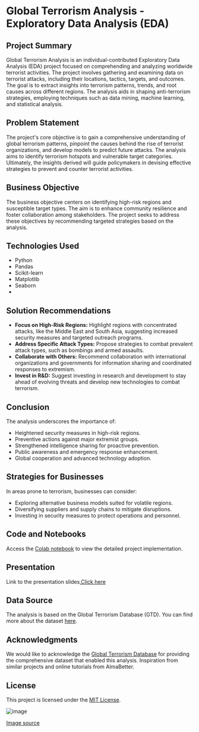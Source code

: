 # Global Terrorism Analysis - Exploratory Data Analysis (EDA)


## Project Summary

Global Terrorism Analysis is an individual-contributed Exploratory Data Analysis (EDA) project focused on comprehending and analyzing worldwide terrorist activities. The project involves gathering and examining data on terrorist attacks, including their locations, tactics, targets, and outcomes. The goal is to extract insights into terrorism patterns, trends, and root causes across different regions. The analysis aids in shaping anti-terrorism strategies, employing techniques such as data mining, machine learning, and statistical analysis.

## Problem Statement

The project's core objective is to gain a comprehensive understanding of global terrorism patterns, pinpoint the causes behind the rise of terrorist organizations, and develop models to predict future attacks. The analysis aims to identify terrorism hotspots and vulnerable target categories. Ultimately, the insights derived will guide policymakers in devising effective strategies to prevent and counter terrorist activities.

## Business Objective

The business objective centers on identifying high-risk regions and susceptible target types. The aim is to enhance community resilience and foster collaboration among stakeholders. The project seeks to address these objectives by recommending targeted strategies based on the analysis.

## Technologies Used
- Python
- Pandas
- Scikit-learn
- Matplotlib
- Seaborn
- 
## Solution Recommendations

- **Focus on High-Risk Regions:** Highlight regions with concentrated attacks, like the Middle East and South Asia, suggesting increased security measures and targeted outreach programs.
- **Address Specific Attack Types:** Propose strategies to combat prevalent attack types, such as bombings and armed assaults.
- **Collaborate with Others:** Recommend collaboration with international organizations and governments for information sharing and coordinated responses to extremism.
- **Invest in R&D:** Suggest investing in research and development to stay ahead of evolving threats and develop new technologies to combat terrorism.

## Conclusion

The analysis underscores the importance of:
- Heightened security measures in high-risk regions.
- Preventive actions against major extremist groups.
- Strengthened intelligence sharing for proactive prevention.
- Public awareness and emergency response enhancement.
- Global cooperation and advanced technology adoption.

## Strategies for Businesses

In areas prone to terrorism, businesses can consider:
- Exploring alternative business models suited for volatile regions.
- Diversifying suppliers and supply chains to mitigate disruptions.
- Investing in security measures to protect operations and personnel.

## Code and Notebooks
Access the [Colab notebook](Global_Terrorism_Analysis_by_Rahul_Shinde.ipynb) to view the detailed project implementation.

## Presentation
Link to the presentation slides,[Click here](https://drive.google.com/file/d/19kyfLD6poFjntTbANLwBlHax_aWj6teE/view?usp=sharing) 

## Data Source

The analysis is based on the Global Terrorism Database (GTD). You can find more about the dataset [here](https://drive.google.com/file/d/1D8pnrbx7ZbMsmavsgPHEd3CN9BwnkzW_/view?usp=sharing).

## Acknowledgments

We would like to acknowledge the [Global Terrorism Database](https://www.start.umd.edu/gtd/) for providing the comprehensive dataset that enabled this analysis.
Inspiration from similar projects and online tutorials from AlmaBetter.


## License

This project is licensed under the [MIT License](LICENSE).

![image](https://github.com/Rahulshinde5/EDA-Global-Terrorism-Dataset/assets/125460745/30a905ae-12f5-49f0-8d85-108522b6eb12)

[Image source](https://www.gcsp.ch/events/global-terrorism-index-launch-2019)
